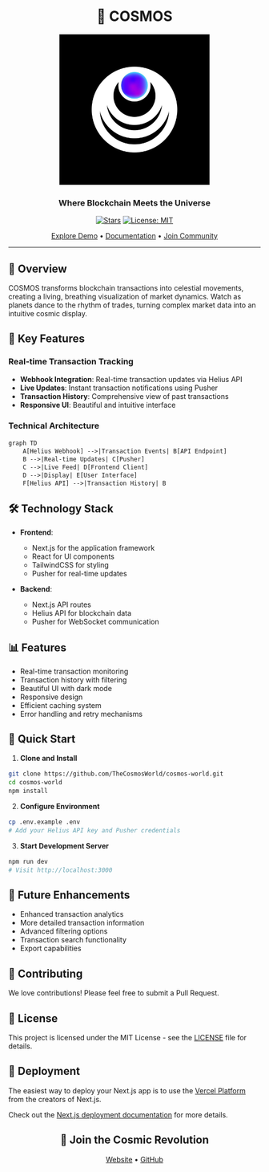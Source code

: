 <div align="center">

# 🌌 COSMOS

<img src="../logo.jpg" alt="COSMOS Banner" width="300" />

### Where Blockchain Meets the Universe

[![Stars](https://img.shields.io/github/stars/TheCosmosWorld/cosmos-world?style=social)](https://github.com/TheCosmosWorld/cosmos-world/stargazers)
[![License: MIT](https://img.shields.io/badge/License-MIT-yellow.svg)](https://opensource.org/licenses/MIT)

[Explore Demo](http://your-demo-link.com) • [Documentation](http://your-docs-link.com) • [Join Community](http://your-community-link.com)

</div>

---

## 🎯 Overview

COSMOS transforms blockchain transactions into celestial movements, creating a living, breathing visualization of market dynamics. Watch as planets dance to the rhythm of trades, turning complex market data into an intuitive cosmic display.

## 🌟 Key Features

### Real-time Transaction Tracking
- **Webhook Integration**: Real-time transaction updates via Helius API
- **Live Updates**: Instant transaction notifications using Pusher
- **Transaction History**: Comprehensive view of past transactions
- **Responsive UI**: Beautiful and intuitive interface

### Technical Architecture

```mermaid
graph TD
    A[Helius Webhook] -->|Transaction Events| B[API Endpoint]
    B -->|Real-time Updates| C[Pusher]
    C -->|Live Feed| D[Frontend Client]
    D -->|Display| E[User Interface]
    F[Helius API] -->|Transaction History| B
```

## 🛠️ Technology Stack

- **Frontend**:
  - Next.js for the application framework
  - React for UI components
  - TailwindCSS for styling
  - Pusher for real-time updates

- **Backend**:
  - Next.js API routes
  - Helius API for blockchain data
  - Pusher for WebSocket communication

## 📊 Features

- Real-time transaction monitoring
- Transaction history with filtering
- Beautiful UI with dark mode
- Responsive design
- Efficient caching system
- Error handling and retry mechanisms

## 🚀 Quick Start

1. **Clone and Install**
```bash
git clone https://github.com/TheCosmosWorld/cosmos-world.git
cd cosmos-world
npm install
```

2. **Configure Environment**
```bash
cp .env.example .env
# Add your Helius API key and Pusher credentials
```

3. **Start Development Server**
```bash
npm run dev
# Visit http://localhost:3000
```

## 🔮 Future Enhancements

- Enhanced transaction analytics
- More detailed transaction information
- Advanced filtering options
- Transaction search functionality
- Export capabilities

## 🌟 Contributing

We love contributions! Please feel free to submit a Pull Request.

## 📝 License

This project is licensed under the MIT License - see the [LICENSE](LICENSE) file for details.

## 🚀 Deployment

The easiest way to deploy your Next.js app is to use the [Vercel Platform](https://vercel.com/new) from the creators of Next.js.

Check out the [Next.js deployment documentation](https://nextjs.org/docs/pages/building-your-application/deploying) for more details.

<div align="center">

## 🌌 Join the Cosmic Revolution

[Website](http://your-website.com) • [GitHub](https://github.com/TheCosmosWorld/cosmos-world)

</div>

